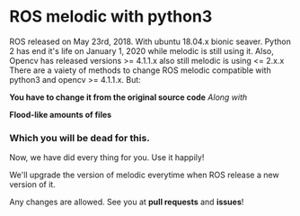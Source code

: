 # ROS melodic with python3

ROS released on May 23rd, 2018. With ubuntu 18.04.x bionic seaver.
Python 2 has end it's life on January 1, 2020 while melodic is still using it.
Also, Opencv has released versions >= 4.1.1.x also still melodic is using <= 2.x.x
There are a vaiety of methods to change ROS melodic compatible with python3 and opencv >= 4.1.1.x. But:
  
**You have to change it from the original source code**
*Along with*
  
**Flood-like amounts of files**
### Which you will be dead for this.
  
Now, we have did every thing for you. Use it happily!
  
We'll upgrade the version of melodic everytime when ROS release a new version of it.
  
Any changes are allowed. See you at **pull requests** and **issues**!
